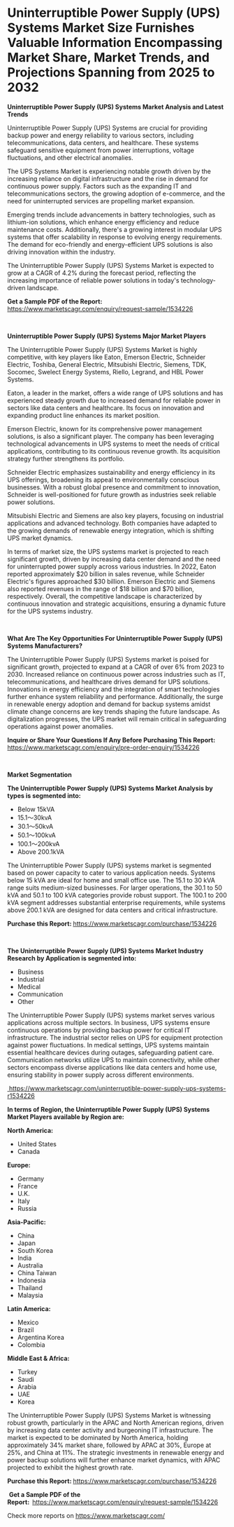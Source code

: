 <p><h1>Uninterruptible Power Supply (UPS) Systems Market Size Furnishes Valuable Information Encompassing Market Share, Market Trends, and Projections Spanning from 2025 to 2032</h1></p><p><strong>Uninterruptible Power Supply (UPS) Systems Market Analysis and Latest Trends</strong></p>
<p><p>Uninterruptible Power Supply (UPS) Systems are crucial for providing backup power and energy reliability to various sectors, including telecommunications, data centers, and healthcare. These systems safeguard sensitive equipment from power interruptions, voltage fluctuations, and other electrical anomalies. </p><p>The UPS Systems Market is experiencing notable growth driven by the increasing reliance on digital infrastructure and the rise in demand for continuous power supply. Factors such as the expanding IT and telecommunications sectors, the growing adoption of e-commerce, and the need for uninterrupted services are propelling market expansion. </p><p>Emerging trends include advancements in battery technologies, such as lithium-ion solutions, which enhance energy efficiency and reduce maintenance costs. Additionally, there's a growing interest in modular UPS systems that offer scalability in response to evolving energy requirements. The demand for eco-friendly and energy-efficient UPS solutions is also driving innovation within the industry. </p><p>The Uninterruptible Power Supply (UPS) Systems Market is expected to grow at a CAGR of 4.2% during the forecast period, reflecting the increasing importance of reliable power solutions in today's technology-driven landscape.</p></p>
<p><strong>Get a Sample PDF of the Report:&nbsp;</strong> <a href="https://www.marketscagr.com/enquiry/request-sample/1534226?utm_campaign=3137&utm_medium=2&utm_source=Github&utm_content=ia&utm_term=07042025&utm_id=uninterruptible-power-supply-ups-systems">https://www.marketscagr.com/enquiry/request-sample/1534226</a></p>
<p>&nbsp;</p>
<p><strong>Uninterruptible Power Supply (UPS) Systems Major Market Players</strong></p>
<p><p>The Uninterruptible Power Supply (UPS) Systems Market is highly competitive, with key players like Eaton, Emerson Electric, Schneider Electric, Toshiba, General Electric, Mitsubishi Electric, Siemens, TDK, Socomec, Swelect Energy Systems, Riello, Legrand, and HBL Power Systems.</p><p>Eaton, a leader in the market, offers a wide range of UPS solutions and has experienced steady growth due to increased demand for reliable power in sectors like data centers and healthcare. Its focus on innovation and expanding product line enhances its market position.</p><p>Emerson Electric, known for its comprehensive power management solutions, is also a significant player. The company has been leveraging technological advancements in UPS systems to meet the needs of critical applications, contributing to its continuous revenue growth. Its acquisition strategy further strengthens its portfolio.</p><p>Schneider Electric emphasizes sustainability and energy efficiency in its UPS offerings, broadening its appeal to environmentally conscious businesses. With a robust global presence and commitment to innovation, Schneider is well-positioned for future growth as industries seek reliable power solutions.</p><p>Mitsubishi Electric and Siemens are also key players, focusing on industrial applications and advanced technology. Both companies have adapted to the growing demands of renewable energy integration, which is shifting UPS market dynamics.</p><p>In terms of market size, the UPS systems market is projected to reach significant growth, driven by increasing data center demand and the need for uninterrupted power supply across various industries. In 2022, Eaton reported approximately $20 billion in sales revenue, while Schneider Electric's figures approached $30 billion. Emerson Electric and Siemens also reported revenues in the range of $18 billion and $70 billion, respectively. Overall, the competitive landscape is characterized by continuous innovation and strategic acquisitions, ensuring a dynamic future for the UPS systems industry.</p></p>
<p>&nbsp;</p>
<p><strong>What Are The Key Opportunities For Uninterruptible Power Supply (UPS) Systems Manufacturers?</strong></p>
<p><p>The Uninterruptible Power Supply (UPS) Systems market is poised for significant growth, projected to expand at a CAGR of over 6% from 2023 to 2030. Increased reliance on continuous power across industries such as IT, telecommunications, and healthcare drives demand for UPS solutions. Innovations in energy efficiency and the integration of smart technologies further enhance system reliability and performance. Additionally, the surge in renewable energy adoption and demand for backup systems amidst climate change concerns are key trends shaping the future landscape. As digitalization progresses, the UPS market will remain critical in safeguarding operations against power anomalies.</p></p>
<p><strong>Inquire or Share Your Questions If Any Before Purchasing This Report:</strong> <a href="https://www.marketscagr.com/enquiry/pre-order-enquiry/1534226?utm_campaign=3137&utm_medium=2&utm_source=Github&utm_content=ia&utm_term=07042025&utm_id=uninterruptible-power-supply-ups-systems">https://www.marketscagr.com/enquiry/pre-order-enquiry/1534226</a></p>
<p>&nbsp;</p>
<p><strong>Market Segmentation</strong></p>
<p><strong>The Uninterruptible Power Supply (UPS) Systems Market Analysis by types is segmented into:</strong></p>
<p><ul><li>Below 15kVA</li><li>15.1～30kvA</li><li>30.1～50kvA</li><li>50.1～100kvA</li><li>100.1～200kvA</li><li>Above 200.1kVA</li></ul></p>
<p><p>The Uninterruptible Power Supply (UPS) systems market is segmented based on power capacity to cater to various application needs. Systems below 15 kVA are ideal for home and small office use. The 15.1 to 30 kVA range suits medium-sized businesses. For larger operations, the 30.1 to 50 kVA and 50.1 to 100 kVA categories provide robust support. The 100.1 to 200 kVA segment addresses substantial enterprise requirements, while systems above 200.1 kVA are designed for data centers and critical infrastructure.</p></p>
<p><strong>Purchase this Report:&nbsp;</strong><a href="https://www.marketscagr.com/purchase/1534226?utm_campaign=3137&utm_medium=2&utm_source=Github&utm_content=ia&utm_term=07042025&utm_id=uninterruptible-power-supply-ups-systems">https://www.marketscagr.com/purchase/1534226</a></p>
<p>&nbsp;</p>
<p><strong>The Uninterruptible Power Supply (UPS) Systems Market Industry Research by Application is segmented into:</strong></p>
<p><ul><li>Business</li><li>Industrial</li><li>Medical</li><li>Communication</li><li>Other</li></ul></p>
<p><p>The Uninterruptible Power Supply (UPS) systems market serves various applications across multiple sectors. In business, UPS systems ensure continuous operations by providing backup power for critical IT infrastructure. The industrial sector relies on UPS for equipment protection against power fluctuations. In medical settings, UPS systems maintain essential healthcare devices during outages, safeguarding patient care. Communication networks utilize UPS to maintain connectivity, while other sectors encompass diverse applications like data centers and home use, ensuring stability in power supply across different environments.</p></p>
<p><a href="https://www.marketscagr.com/uninterruptible-power-supply-ups-systems-r1534226?utm_campaign=3137&utm_medium=2&utm_source=Github&utm_content=ia&utm_term=07042025&utm_id=uninterruptible-power-supply-ups-systems">&nbsp;https://www.marketscagr.com/uninterruptible-power-supply-ups-systems-r1534226</a></p>
<p><strong>In terms of Region, the Uninterruptible Power Supply (UPS) Systems Market Players available by Region are:</strong></p>
<p>
    <p> <strong> North America: </strong>
        <ul>
            <li>United States</li>
            <li>Canada</li>
        </ul>
        </p> 
    <p> <strong> Europe: </strong>
        <ul>
            <li>Germany</li>
            <li>France</li>
            <li>U.K.</li>
            <li>Italy</li>
            <li>Russia</li>
        </ul>
        </p> 
    <p> <strong> Asia-Pacific: </strong>
        <ul>
            <li>China</li>
            <li>Japan</li>
            <li>South Korea</li>
            <li>India</li>
            <li>Australia</li>
            <li>China Taiwan</li>
            <li>Indonesia</li>
            <li>Thailand</li>
            <li>Malaysia</li>
        </ul>
        </p> 
    <p> <strong> Latin America: </strong>
        <ul>
            <li>Mexico</li>
            <li>Brazil</li>
            <li>Argentina Korea</li>
            <li>Colombia</li>
        </ul>
        </p> 
    <p> <strong> Middle East & Africa: </strong>
        <ul>
            <li>Turkey</li>
            <li>Saudi</li>
            <li>Arabia</li>
            <li>UAE</li>
            <li>Korea</li>
        </ul>
    </p>
    </p>
<p><p>The Uninterruptible Power Supply (UPS) Systems Market is witnessing robust growth, particularly in the APAC and North American regions, driven by increasing data center activity and burgeoning IT infrastructure. The market is expected to be dominated by North America, holding approximately 34% market share, followed by APAC at 30%, Europe at 25%, and China at 11%. The strategic investments in renewable energy and power backup solutions will further enhance market dynamics, with APAC projected to exhibit the highest growth rate.</p></p>
<p><strong>Purchase this Report: </strong><a href="https://www.marketscagr.com/purchase/1534226?utm_campaign=3137&utm_medium=2&utm_source=Github&utm_content=ia&utm_term=07042025&utm_id=uninterruptible-power-supply-ups-systems">https://www.marketscagr.com/purchase/1534226</a></p>
<p>&nbsp;<strong>Get a Sample PDF of the Report:&nbsp;&nbsp;</strong><a href="https://www.marketscagr.com/enquiry/request-sample/1534226?utm_campaign=3137&utm_medium=2&utm_source=Github&utm_content=ia&utm_term=07042025&utm_id=uninterruptible-power-supply-ups-systems">https://www.marketscagr.com/enquiry/request-sample/1534226</a></p>
<p><strong></strong></p>
<p>Check more reports on <a href="https://www.marketscagr.com/?utm_campaign=3137&utm_medium=2&utm_source=Github&utm_content=ia&utm_term=07042025&utm_id=uninterruptible-power-supply-ups-systems">https://www.marketscagr.com/</a></p>